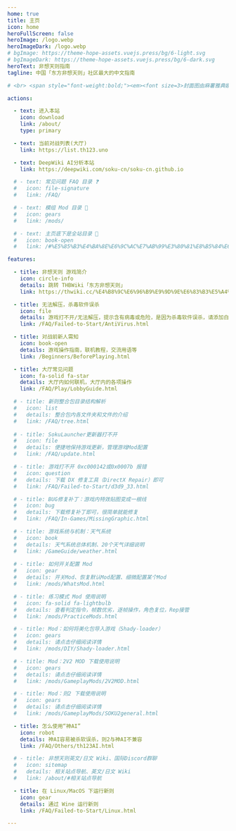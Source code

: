 ```yaml
---
home: true
title: 主页
icon: home
heroFullScreen: false
heroImage: /logo.webp
heroImageDark: /logo.webp
# bgImage: https://theme-hope-assets.vuejs.press/bg/6-light.svg
# bgImageDark: https://theme-hope-assets.vuejs.press/bg/6-dark.svg
heroText: 非想天则指南
tagline: 中国「东方非想天则」社区最大的中文指南

# <br> <span style="font-weight:bold;"><em><font size=3>封面图由麻薯雅典娜(QQ 1701273028)绘制💖</font><br>

actions:

  - text: 进入本站
    icon: download
    link: /about/
    type: primary

  - text: 当前对战列表(大厅)
    link: https://list.th123.uno

  - text: DeepWiki AI分析本站
    link: https://deepwiki.com/soku-cn/soku-cn.github.io

  # - text: 常见问题 FAQ 目录 ❓
  #   icon: file-signature
  #   link: /FAQ/

  # - text: 模组 Mod 目录 👀
  #   icon: gears
  #   link: /mods/

  # - text: 主页底下是全站目录 📂
  #   icon: book-open
  #   link: /#%E5%85%B3%E4%BA%8E%E6%9C%AC%E7%AB%99%E3%80%81%E8%B5%84%E6%BA%90%E4%B8%8B%E8%BD%BD

features:

  - title: 非想天则 游戏简介
    icon: circle-info
    details: 跳转 THBWiki「东方非想天则」
    link: https://thwiki.cc/%E4%B8%9C%E6%96%B9%E9%9D%9E%E6%83%B3%E5%A4%A9%E5%88%99

  - title: 无法解压，杀毒软件误杀
    icon: file
    details: 游戏打不开/无法解压，提示含有病毒或危险，是因为杀毒软件误杀，请添加白名单信任
    link: /FAQ/Failed-to-Start/AntiVirus.html

  - title: 对战前新人需知
    icon: book-open
    details: 游戏操作指南，联机教程，交流用语等
    link: /Beginners/BeforePlaying.html

  - title: 大厅常见问题
    icon: fa-solid fa-star
    details: 大厅内如何联机，大厅内的各项操作
    link: /FAQ/Play/LobbyGuide.html

  # - title: 新则整合包目录结构解析
  #   icon: list
  #   details: 整合包内各文件夹和文件的介绍
  #   link: /FAQ/tree.html
    
  # - title: SokuLauncher更新器打不开
  #   icon: file
  #   details: 便捷地保持游戏更新，管理游戏Mod配置
  #   link: /FAQ/update.html

  # - title: 游戏打不开 0xc000142或0x0007b 报错
  #   icon: question
  #   details: 下载 DX 修复工具（DirectX Repair）即可
  #   link: /FAQ/Failed-to-Start/d3d9_33.html

  # - title: BUG修复补丁：游戏内特效贴图变成一根线
  #   icon: bug
  #   details: 下载修复补丁即可，很简单就能修复
  #   link: /FAQ/In-Games/MissingGraphic.html

  # - title: 游戏系统与机制：天气系统
  #   icon: book
  #   details: 天气系统总体机制、20个天气详细说明
  #   link: /GameGuide/weather.html
    
  # - title: 如何开关配置 Mod
  #   icon: gear
  #   details: 开关Mod、恢复默认Mod配置、细微配置某个Mod
  #   link: /mods/WhatsMod.html

  # - title: 练习模式 Mod 使用说明
  #   icon: fa-solid fa-lightbulb
  #   details: 查看判定指令，帧数优劣，逐帧操作，角色复位，Rep接管
  #   link: /mods/PracticeMods.html

  # - title: Mod：如何将美化包导入游戏（Shady-loader）
  #   icon: gears
  #   details: 请点击仔细阅读详情
  #   link: /mods/DIY/Shady-loader.html

  # - title: Mod：2V2 MOD 下载使用说明
  #   icon: gears
  #   details: 请点击仔细阅读详情
  #   link: /mods/GameplayMods/2V2MOD.html

  # - title: Mod：则2 下载使用说明
  #   icon: gears
  #   details: 请点击仔细阅读详情
  #   link: /mods/GameplayMods/SOKU2general.html

  - title: 怎么使用“神AI”
    icon: robot
    details: 神AI容易被杀软误杀，则2与神AI不兼容
    link: /FAQ/Others/th123AI.html

  # - title: 非想天则英文/日文 Wiki、国际Discord群聊
  #   icon: sitemap
  #   details: 相关站点导航、英文/日文 Wiki
  #   link: /about/#相关站点导航

  - title: 在 Linux/MacOS 下运行新则
    icon: gear
    details: 通过 Wine 运行新则
    link: /FAQ/Failed-to-Start/Linux.html

---
```

